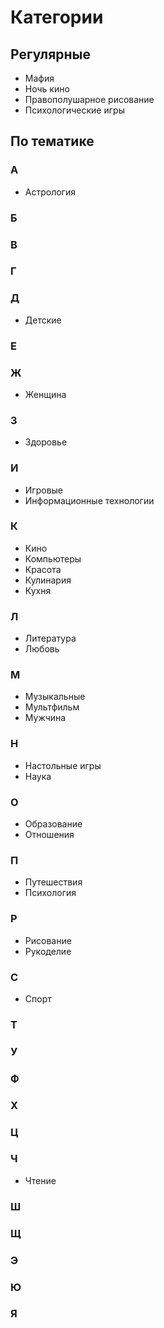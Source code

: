 # Категории

## Регулярные

* Мафия
* Ночь кино
* Правополушарное рисование
* Психологические игры


## По тематике

### А

* Астрология

### Б



### В



### Г



### Д

* Детские

### Е



### Ж

* Женщина

### З

* Здоровье

### И

* Игровые
* Информационные технологии

### К

* Кино
* Компьютеры
* Красота
* Кулинария
* Кухня

### Л

* Литература
* Любовь

### М

* Музыкальные
* Мультфильм
* Мужчина

### Н

* Настольные игры
* Наука

### О

* Образование
* Отношения

### П

* Путешествия
* Психология

### Р

* Рисование
* Рукоделие

### С

* Спорт

### Т



### У



### Ф



### Х



### Ц



### Ч

* Чтение

### Ш



### Щ



### Э



### Ю



### Я

